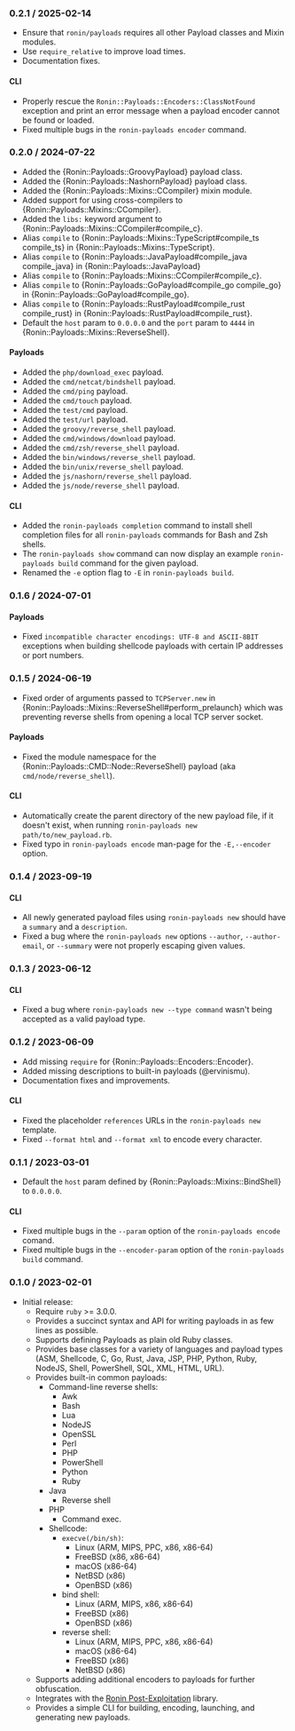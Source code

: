 ### 0.2.1 / 2025-02-14

* Ensure that `ronin/payloads` requires all other Payload classes and Mixin
  modules.
* Use `require_relative` to improve load times.
* Documentation fixes.

#### CLI

* Properly rescue the `Ronin::Payloads::Encoders::ClassNotFound` exception and
  print an error message when a payload encoder cannot be found or loaded.
* Fixed multiple bugs in the `ronin-payloads encoder` command.

### 0.2.0 / 2024-07-22

* Added the {Ronin::Payloads::GroovyPayload} payload class.
* Added the {Ronin::Payloads::NashornPayload} payload class.
* Added the {Ronin::Payloads::Mixins::CCompiler} mixin module.
* Added support for using cross-compilers to
  {Ronin::Payloads::Mixins::CCompiler}.
* Added the `libs:` keyword argument to
  {Ronin::Payloads::Mixins::CCompiler#compile_c}.
* Alias `compile` to {Ronin::Payloads::Mixins::TypeScript#compile_ts compile_ts}
  in {Ronin::Payloads::Mixins::TypeScript}.
* Alias `compile` to {Ronin::Payloads::JavaPayload#compile_java compile_java}
  in {Ronin::Payloads::JavaPayload}
* Alias `compile` to {Ronin::Payloads::Mixins::CCompiler#compile_c}.
* Alias `compile` to {Ronin::Payloads::GoPayload#compile_go compile_go} in
  {Ronin::Payloads::GoPayload#compile_go}.
* Alias `compile` to {Ronin::Payloads::RustPayload#compile_rust compile_rust} in
  {Ronin::Payloads::RustPayload#compile_rust}.
* Default the `host` param to `0.0.0.0` and the `port` param to `4444` in
  {Ronin::Payloads::Mixins::ReverseShell}.

#### Payloads

* Added the `php/download_exec` payload.
* Added the `cmd/netcat/bindshell` payload.
* Added the `cmd/ping` payload.
* Added the `cmd/touch` payload.
* Added the `test/cmd` payload.
* Added the `test/url` payload.
* Added the `groovy/reverse_shell` payload.
* Added the `cmd/windows/download` payload.
* Added the `cmd/zsh/reverse_shell` payload.
* Added the `bin/windows/reverse_shell` payload.
* Added the `bin/unix/reverse_shell` payload.
* Added the `js/nashorn/reverse_shell` payload.
* Added the `js/node/reverse_shell` payload.

#### CLI

* Added the `ronin-payloads completion` command to install shell completion
  files for all `ronin-payloads` commands for Bash and Zsh shells.
* The `ronin-payloads show` command can now display an example
  `ronin-payloads build` command for the given payload.
* Renamed the `-e` option flag to `-E` in `ronin-payloads build`.

### 0.1.6 / 2024-07-01

#### Payloads

* Fixed `incompatible character encodings: UTF-8 and ASCII-8BIT` exceptions when
  building shellcode payloads with certain IP addresses or port numbers.

### 0.1.5 / 2024-06-19

* Fixed order of arguments passed to `TCPServer.new` in
  {Ronin::Payloads::Mixins::ReverseShell#perform_prelaunch} which was preventing
  reverse shells from opening a local TCP server socket.

#### Payloads

* Fixed the module namespace for the {Ronin::Payloads::CMD::Node::ReverseShell}
  payload (aka `cmd/node/reverse_shell`).

#### CLI

* Automatically create the parent directory of the new payload file,
  if it doesn't exist, when running `ronin-payloads new path/to/new_payload.rb`.
* Fixed typo in `ronin-payloads encode` man-page for the `-E,--encoder` option.

### 0.1.4 / 2023-09-19

#### CLI

* All newly generated payload files using `ronin-payloads new` should have a
  `summary` and a `description`.
* Fixed a bug where the `ronin-payloads new` options `--author`,
  `--author-email`, or `--summary` were not properly escaping given values.

### 0.1.3 / 2023-06-12

#### CLI 

* Fixed a bug where `ronin-payloads new --type command`  wasn't being accepted
  as a valid payload type.

### 0.1.2 / 2023-06-09

* Add missing `require` for {Ronin::Payloads::Encoders::Encoder}.
* Added missing descriptions to built-in payloads (@ervinismu).
* Documentation fixes and improvements.

#### CLI

* Fixed the placeholder `references` URLs in the `ronin-payloads new` template.
* Fixed `--format html` and `--format xml` to encode every character.

### 0.1.1 / 2023-03-01

* Default the `host` param defined by {Ronin::Payloads::Mixins::BindShell} to
  `0.0.0.0`.

#### CLI

* Fixed multiple bugs in the `--param` option of the `ronin-payloads encode`
  comand.
* Fixed multiple bugs in the `--encoder-param` option of
  the `ronin-payloads build` command.

### 0.1.0 / 2023-02-01

* Initial release:
  * Require `ruby` >= 3.0.0.
  * Provides a succinct syntax and API for writing payloads in as few lines as
    possible.
  * Supports defining Payloads as plain old Ruby classes.
  * Provides base classes for a variety of languages and payload types
   (ASM, Shellcode, C, Go, Rust, Java, JSP, PHP, Python, Ruby, NodeJS, Shell,
    PowerShell, SQL, XML, HTML, URL).
  * Provides built-in common payloads:
    * Command-line reverse shells:
      * Awk
      * Bash
      * Lua
      * NodeJS
      * OpenSSL
      * Perl
      * PHP
      * PowerShell
      * Python
      * Ruby
    * Java
      * Reverse shell
    * PHP
      * Command exec.
    * Shellcode:
      * `execve(/bin/sh)`:
        * Linux (ARM, MIPS, PPC, x86, x86-64)
        * FreeBSD (x86, x86-64)
        * macOS (x86-64)
        * NetBSD (x86)
        * OpenBSD (x86)
      * bind shell:
        * Linux (ARM, MIPS, x86, x86-64)
        * FreeBSD (x86)
        * OpenBSD (x86)
      * reverse shell:
        * Linux (ARM, MIPS, PPC, x86, x86-64)
        * macOS (x86-64)
        * FreeBSD (x86)
        * NetBSD (x86)
  * Supports adding additional encoders to payloads for further obfuscation.
  * Integrates with the [Ronin Post-Exploitation][ronin-post_ex] library.
  * Provides a simple CLI for building, encoding, launching, and generating new
    payloads.

[ronin-post_ex]: https://github.com/ronin-rb/ronin-post_ex#readme
